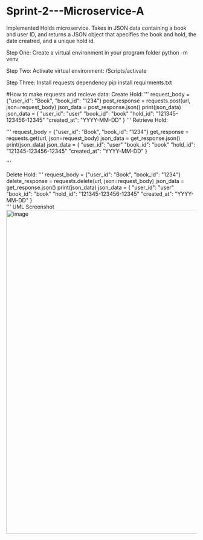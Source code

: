 # Sprint-2---Microservice-A
Implemented Holds microservice. Takes in JSON data containing a book and user ID, and returns a JSON object that apecifies the book and hold, the date creatred, and a unique hold id. 

Step One: Create a virtual environment in your program folder
python -m venv <environment name> 

Step Two: Activate virtual environment:
<environment name>/Scripts/activate

Step Three: Install requests dependency
pip install requirments.txt

#How to make requests and recieve data:
  Create Hold:
  '''
      request_body = {"user_id": "Book", "book_id": "1234"} 
      post_response = requests.post(url, json=request_body)
      json_data = post_response.json()
      print(json_data)
    json_data = {
         "user_id": "user"
         "book_id": "book"
         "hold_id": "121345-123456-12345"
         "created_at": "YYYY-MM-DD"
    }
'''
  Retrieve Hold:

  '''
      request_body = {"user_id": "Book", "book_id": "1234"} 
      get_response = requests.get(url, json=request_body) 
      json_data = get_response.json() 
      print(json_data) 
    json_data = {
         "user_id": "user"
         "book_id": "book"
         "hold_id": "121345-123456-12345"
         "created_at": "YYYY-MM-DD"
    }  

  '''


  Delete Hold:
  '''
      request_body = {"user_id": "Book", "book_id": "1234"}
      delete_response = requests.delete(url, json=request_body)
     json_data = get_response.json()
      print(json_data)
    json_data = {
         "user_id": "user"
         "book_id": "book"
         "hold_id": "121345-123456-12345"
         "created_at": "YYYY-MM-DD"
    }  
'''
UML Screenshot
<img width="972" height="855" alt="image" src="https://github.com/user-attachments/assets/cf866865-c2ce-4bdb-bd7b-69c2e79de4df" />

